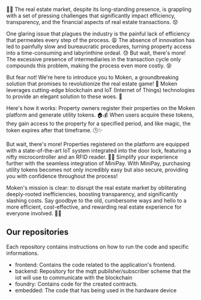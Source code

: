 🏡🚀 The real estate market, despite its long-standing presence, is grappling with a set of pressing challenges that significantly impact efficiency, transparency, and the financial aspects of real estate transactions. 😟

One glaring issue that plagues the industry is the painful lack of efficiency that permeates every step of the process. 😩 The absence of innovation has led to painfully slow and bureaucratic procedures, turning property access into a time-consuming and labyrinthine ordeal. 😓 But wait, there's more! The excessive presence of intermediaries in the transaction cycle only compounds this problem, making the process even more costly. 😵

But fear not! We're here to introduce you to Moken, a groundbreaking solution that promises to revolutionize the real estate game! 🌟 Moken leverages cutting-edge blockchain and IoT (Internet of Things) technologies to provide an elegant solution to these woes. 🚀

Here's how it works: Property owners register their properties on the Moken platform and generate utility tokens. 🏠💰 When users acquire these tokens, they gain access to the property for a specified period, and like magic, the token expires after that timeframe. 🕒✨

But wait, there's more! Properties registered on the platform are equipped with a state-of-the-art IoT system integrated into the door lock, featuring a nifty microcontroller and an RFID reader. 📡🚪 Simplify your experience further with the seamless integration of MiniPay. With MiniPay, purchasing utility tokens becomes not only incredibly easy but also secure, providing you with confidence throughout the process!

Moken's mission is clear: to disrupt the real estate market by obliterating deeply-rooted inefficiencies, boosting transparency, and significantly slashing costs. Say goodbye to the old, cumbersome ways and hello to a more efficient, cost-effective, and rewarding real estate experience for everyone involved. 🙌🏡

## Our repositories

Each repository contains instructions on how to run the code and specific informations.
- frontend: Contains the code related to the application's frontend.
- backend: Repository for the mqtt pubilsher/subscriber scheme that the iot will use to communicate with the blockchain
- foundry: Contains code for the created contracts.
- embedded: The code that has being used in the hardware device

